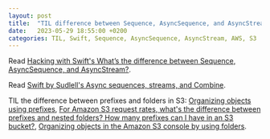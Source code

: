 ```yaml
---
layout: post
title:  "TIL difference between Sequence, AsyncSequence, and AsyncStream"
date:   2023-05-29 18:55:00 +0200
categories: TIL, Swift, Sequence, AsyncSequence, AsyncStream, AWS, S3
---
```

Read [Hacking with Swift's What’s the difference between Sequence, AsyncSequence, and AsyncStream?](https://www.hackingwithswift.com/quick-start/concurrency/whats-the-difference-between-sequence-asyncsequence-and-asyncstream).

Read [Swift by Sudlell's Async sequences, streams, and Combine](https://www.swiftbysundell.com/articles/async-sequences-streams-and-combine/).

TIL the difference between prefixes and folders in S3: [Organizing objects using prefixes](https://docs.aws.amazon.com/AmazonS3/latest/userguide/using-prefixes.html#), [For Amazon S3 request rates, what's the difference between prefixes and nested folders? How many prefixes can I have in an S3 bucket?](https://repost.aws/knowledge-center/s3-prefix-nested-folders-difference), [Organizing objects in the Amazon S3 console by using folders](https://docs.aws.amazon.com/AmazonS3/latest/userguide/using-folders.html).
